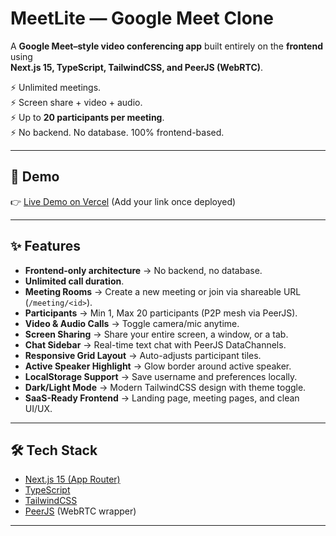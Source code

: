 # MeetLite —  Google Meet Clone

A **Google Meet–style video conferencing app** built entirely on the **frontend** using  
**Next.js 15, TypeScript, TailwindCSS, and PeerJS (WebRTC)**.  

⚡ Unlimited meetings.  
⚡ Screen share + video + audio.  
⚡ Up to **20 participants per meeting**.  
⚡ No backend. No database. 100% frontend-based.  

---

## 🚀 Demo
👉 [Live Demo on Vercel](#) (Add your link once deployed)

---

## ✨ Features
- **Frontend-only architecture** → No backend, no database.  
- **Unlimited call duration**.  
- **Meeting Rooms** → Create a new meeting or join via shareable URL (`/meeting/<id>`).  
- **Participants** → Min 1, Max 20 participants (P2P mesh via PeerJS).  
- **Video & Audio Calls** → Toggle camera/mic anytime.  
- **Screen Sharing** → Share your entire screen, a window, or a tab.  
- **Chat Sidebar** → Real-time text chat with PeerJS DataChannels.  
- **Responsive Grid Layout** → Auto-adjusts participant tiles.  
- **Active Speaker Highlight** → Glow border around active speaker.  
- **LocalStorage Support** → Save username and preferences locally.  
- **Dark/Light Mode** → Modern TailwindCSS design with theme toggle.  
- **SaaS-Ready Frontend** → Landing page, meeting pages, and clean UI/UX.  

---

## 🛠 Tech Stack
- [Next.js 15 (App Router)](https://nextjs.org/)  
- [TypeScript](https://www.typescriptlang.org/)  
- [TailwindCSS](https://tailwindcss.com/)  
- [PeerJS](https://peerjs.com/) (WebRTC wrapper)  

---


